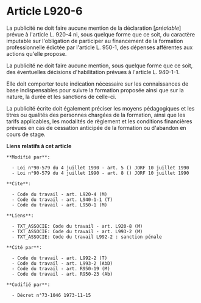 # Article L920-6

La publicité ne doit faire aucune mention de la déclaration [*préalable*] prévue à l'article L. 920-4 ni, sous quelque forme
que ce soit, du caractère imputable sur l'obligation de participer au financement de la formation professionnelle édictée par
l'article L. 950-1, des dépenses afférentes aux actions qu'elle propose.

La publicité ne doit faire aucune mention, sous quelque forme que ce soit, des éventuelles décisions d'habilitation prévues à
l'article L. 940-1-1.

Elle doit comporter toute indication nécessaire sur les connaissances de base indispensables pour suivre la formation
proposée ainsi que sur la nature, la durée et les sanctions de celle-ci.

La publicité écrite doit également préciser les moyens pédagogiques et les titres ou qualités des personnes chargées de la
formation, ainsi que les tarifs applicables, les modalités de règlement et les conditions financières prévues en cas de
cessation anticipée de la formation ou d'abandon en cours de stage.

**Liens relatifs à cet article**

	**Modifié par**:

	  - Loi n°90-579 du 4 juillet 1990 - art. 5 () JORF 10 juillet 1990
	  - Loi n°90-579 du 4 juillet 1990 - art. 8 () JORF 10 juillet 1990

	**Cite**:

	  - Code du travail - art. L920-4 (M)
	  - Code du travail - art. L940-1-1 (T)
	  - Code du travail - art. L950-1 (M)

	**Liens**:

	  - TXT_ASSOCIE: Code du travail - art. L920-8 (M)
	  - TXT_ASSOCIE: Code du travail - art. L993-2 (M)
	  - TXT_ASSOCIE: Code du travail L992-2 : sanction pénale

	**Cité par**:

	  - Code du travail - art. L992-2 (T)
	  - Code du travail - art. L993-2 (AbD)
	  - Code du travail - art. R950-19 (M)
	  - Code du travail - art. R950-23 (Ab)

	**Codifié par**:

	  - Décret n°73-1046 1973-11-15
